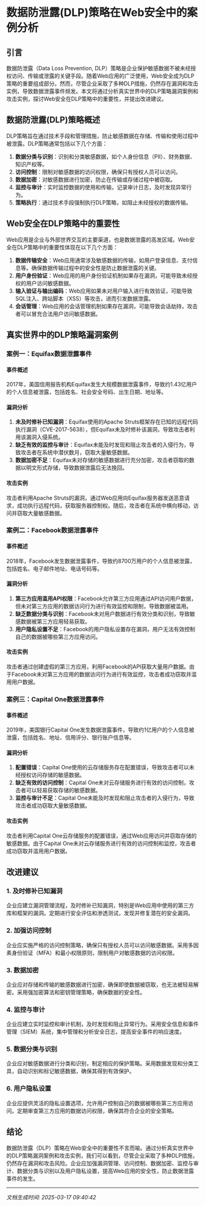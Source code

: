 # 数据防泄露(DLP)策略在Web安全中的案例分析

## 引言

数据防泄露（Data Loss Prevention, DLP）策略是企业保护敏感数据不被未经授权访问、传输或泄露的关键手段。随着Web应用的广泛使用，Web安全成为DLP策略的重要组成部分。然而，尽管企业采取了多种DLP措施，仍然存在漏洞和攻击实例，导致数据泄露事件频发。本文将通过分析真实世界中的DLP策略漏洞案例和攻击实例，探讨Web安全在DLP策略中的重要性，并提出改进建议。

## 数据防泄露(DLP)策略概述

DLP策略旨在通过技术手段和管理措施，防止敏感数据在存储、传输和使用过程中被泄露。DLP策略通常包括以下几个方面：

1. **数据分类与识别**：识别和分类敏感数据，如个人身份信息（PII）、财务数据、知识产权等。
2. **访问控制**：限制对敏感数据的访问权限，确保只有授权人员可以访问。
3. **数据加密**：对敏感数据进行加密，防止在传输或存储过程中被窃取。
4. **监控与审计**：实时监控数据的使用和传输，记录审计日志，及时发现异常行为。
5. **策略执行**：通过技术手段强制执行DLP策略，如阻止未经授权的数据传输。

## Web安全在DLP策略中的重要性

Web应用是企业与外部世界交互的主要渠道，也是数据泄露的高发区域。Web安全在DLP策略中的重要性体现在以下几个方面：

1. **数据传输安全**：Web应用通常涉及敏感数据的传输，如用户登录信息、支付信息等。确保数据传输过程中的安全性是防止数据泄露的关键。
2. **用户身份验证**：Web应用的用户身份验证机制如果存在漏洞，可能导致未经授权的用户访问敏感数据。
3. **输入验证与输出编码**：Web应用如果未对用户输入进行有效验证，可能导致SQL注入、跨站脚本（XSS）等攻击，进而引发数据泄露。
4. **会话管理**：Web应用的会话管理机制如果存在漏洞，可能导致会话劫持，攻击者可以冒充合法用户访问敏感数据。

## 真实世界中的DLP策略漏洞案例

### 案例一：Equifax数据泄露事件

#### 事件概述
2017年，美国信用报告机构Equifax发生大规模数据泄露事件，导致约1.43亿用户的个人信息被泄露，包括姓名、社会安全号码、出生日期、地址等。

#### 漏洞分析
1. **未及时修补已知漏洞**：Equifax使用的Apache Struts框架存在已知的远程代码执行漏洞（CVE-2017-5638），但Equifax未及时修补该漏洞，导致攻击者利用该漏洞入侵系统。
2. **缺乏有效的监控与审计**：Equifax未能及时发现和阻止攻击者的入侵行为，导致攻击者在系统中潜伏数月，窃取大量敏感数据。
3. **数据加密不足**：Equifax未对存储的敏感数据进行充分加密，攻击者窃取的数据以明文形式存储，导致数据泄露后无法挽回。

#### 攻击实例
攻击者利用Apache Struts的漏洞，通过Web应用向Equifax服务器发送恶意请求，成功执行远程代码，获取服务器控制权。随后，攻击者在系统中横向移动，访问并窃取大量敏感数据。

### 案例二：Facebook数据泄露事件

#### 事件概述
2018年，Facebook发生数据泄露事件，导致约8700万用户的个人信息被泄露，包括姓名、电子邮件地址、电话号码等。

#### 漏洞分析
1. **第三方应用滥用API权限**：Facebook允许第三方应用通过API访问用户数据，但未对第三方应用的数据访问行为进行有效监控和限制，导致数据被滥用。
2. **缺乏数据分类与识别**：Facebook未对用户数据进行有效分类和识别，导致敏感数据被第三方应用轻易获取。
3. **用户隐私设置不足**：Facebook的用户隐私设置存在漏洞，用户无法有效控制自己的数据被哪些第三方应用访问。

#### 攻击实例
攻击者通过创建虚假的第三方应用，利用Facebook的API获取大量用户数据。由于Facebook未对第三方应用的数据访问行为进行有效监控，攻击者成功窃取并滥用用户数据。

### 案例三：Capital One数据泄露事件

#### 事件概述
2019年，美国银行Capital One发生数据泄露事件，导致约1亿用户的个人信息被泄露，包括姓名、地址、信用评分、银行账户信息等。

#### 漏洞分析
1. **配置错误**：Capital One使用的云存储服务存在配置错误，导致攻击者可以未经授权访问存储的敏感数据。
2. **缺乏有效的访问控制**：Capital One未对云存储服务进行有效的访问控制，攻击者可以轻易获取存储的敏感数据。
3. **监控与审计不足**：Capital One未能及时发现和阻止攻击者的入侵行为，导致攻击者成功窃取大量敏感数据。

#### 攻击实例
攻击者利用Capital One云存储服务的配置错误，通过Web应用访问并窃取存储的敏感数据。由于Capital One未对云存储服务进行有效的访问控制和监控，攻击者成功窃取并滥用用户数据。

## 改进建议

### 1. 及时修补已知漏洞
企业应建立漏洞管理流程，及时修补已知漏洞，特别是Web应用中使用的第三方库和框架的漏洞。定期进行安全评估和渗透测试，发现并修复潜在的安全漏洞。

### 2. 加强访问控制
企业应实施严格的访问控制策略，确保只有授权人员可以访问敏感数据。采用多因素身份验证（MFA）和最小权限原则，限制用户对敏感数据的访问权限。

### 3. 数据加密
企业应对存储和传输的敏感数据进行加密，确保即使数据被窃取，也无法被轻易解密。采用强加密算法和密钥管理策略，确保数据的安全性。

### 4. 监控与审计
企业应建立实时监控和审计机制，及时发现和阻止异常行为。采用安全信息和事件管理（SIEM）系统，集中管理和分析安全日志，提高安全事件的响应速度。

### 5. 数据分类与识别
企业应对敏感数据进行分类和识别，制定相应的保护策略。采用数据发现和分类工具，自动识别和标记敏感数据，确保其得到有效保护。

### 6. 用户隐私设置
企业应提供灵活的隐私设置选项，允许用户控制自己的数据被哪些第三方应用访问。定期审查第三方应用的数据访问权限，确保其符合企业的安全策略。

## 结论

数据防泄露（DLP）策略在Web安全中的重要性不言而喻。通过分析真实世界中的DLP策略漏洞案例和攻击实例，我们可以看到，尽管企业采取了多种DLP措施，仍然存在漏洞和攻击风险。企业应加强漏洞管理、访问控制、数据加密、监控与审计、数据分类与识别以及用户隐私设置，提高Web应用的安全性，防止数据泄露事件的发生。

---

*文档生成时间: 2025-03-17 09:40:42*

